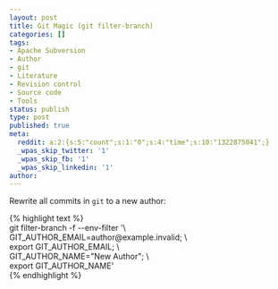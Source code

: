 ```yaml
---
layout: post
title: Git Magic (git filter-branch)
categories: []
tags:
- Apache Subversion
- Author
- git
- Literature
- Revision control
- Source code
- Tools
status: publish
type: post
published: true
meta:
  reddit: a:2:{s:5:"count";s:1:"0";s:4:"time";s:10:"1322875041";}
  _wpas_skip_twitter: '1'
  _wpas_skip_fb: '1'
  _wpas_skip_linkedin: '1'
author: 
---
```

<p>Rewrite all commits in <code>git</code> to a new author:</p>
<p>{% highlight text %}<br />
git filter-branch -f --env-filter '\<br />
    GIT_AUTHOR_EMAIL=author@example.invalid; \<br />
    export GIT_AUTHOR_EMAIL; \<br />
    GIT_AUTHOR_NAME=&quot;New Author&quot;; \<br />
    export GIT_AUTHOR_NAME'<br />
{% endhighlight %}</p>
